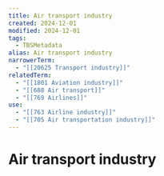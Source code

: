 ```yaml
---
title: Air transport industry
created: 2024-12-01
modified: 2024-12-01
tags:
  - TBSMetadata
alias: Air transport industry
narrowerTerm:
  - "[[20625 Transport industry]]"
relatedTerm:
  - "[[1801 Aviation industry]]"
  - "[[688 Air transport]]"
  - "[[769 Airlines]]"
use:
  - "[[763 Airline industry]]"
  - "[[705 Air transportation industry]]"
---
```

# Air transport industry
